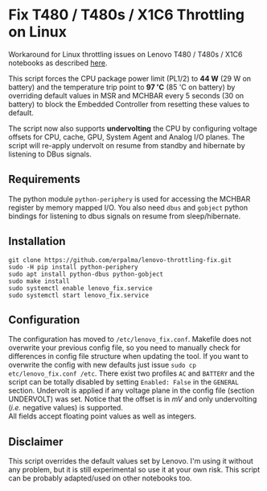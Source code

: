 # Fix T480 / T480s / X1C6 Throttling on Linux
Workaround for Linux throttling issues on Lenovo T480 / T480s / X1C6 notebooks as described [here](https://www.reddit.com/r/thinkpad/comments/870u0a/t480s_linux_throttling_bug/).

This script forces the CPU package power limit (PL1/2) to **44 W** (29 W on battery) and the temperature trip point to **97 'C** (85 'C on battery) by overriding default values in MSR and MCHBAR every 5 seconds (30 on battery) to block the Embedded Controller from resetting these values to default.

The script now also supports **undervolting** the CPU by configuring voltage offsets for CPU, cache, GPU, System Agent and Analog I/O planes. The script will re-apply undervolt on resume from standby and hibernate by listening to DBus signals.

## Requirements
The python module `python-periphery` is used for accessing the MCHBAR register by memory mapped I/O. You also need `dbus` and `gobject` python bindings for listening to dbus signals on resume from sleep/hibernate.

## Installation
```
git clone https://github.com/erpalma/lenovo-throttling-fix.git
sudo -H pip install python-periphery
sudo apt install python-dbus python-gobject
sudo make install
sudo systemctl enable lenovo_fix.service
sudo systemctl start lenovo_fix.service
```

## Configuration
The configuration has moved to `/etc/lenovo_fix.conf`. Makefile does not overwrite your previous config file, so you need to manually check for differences in config file structure when updating the tool. If you want to overwrite the config with new defaults just issue `sudo cp etc/lenovo_fix.conf /etc`. There exist two profiles `AC` and `BATTERY` and the script can be totally disabled by setting `Enabled: False` in the `GENERAL` section. Undervolt is applied if any voltage plane in the config file (section UNDERVOLT) was set. Notice that the offset is in *mV* and only undervolting (*i.e.* negative values) is supported.  
All fields accept floating point values as well as integers. 

## Disclaimer
This script overrides the default values set by Lenovo. I'm using it without any problem, but it is still experimental so use it at your own risk. This script can be probably adapted/used on other notebooks too.
